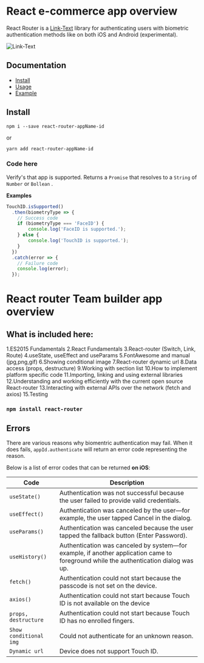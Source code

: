 # React e-commerce app overview

<!-- For the Paragraph section -->
<!-- -------------------------------- -->
React Router is a [Link-Text](http://github.com) library for authenticating users with biometric authentication methods like on both iOS and Android (experimental).


<!-- For the Img, Gif, Videos import -->
<!-- -------------------------------------- -->
![Link-Text](https://cloud.githubusercontent.com/assets/image.gif)


<!-- For the List ul -->
<!-- --------------------- -->
## Documentation
- [Install](https://github.com/naoufal/app-name-id#install)
- [Usage](https://github.com/naoufal/app-name-id#usage)
- [Example](https://github.com/naoufal/app-name-id#example)


<!-- For the Background gray same to code-->
<!-- ------------------------------------------- -->
 ## Install
```shell
npm i --save react-router-appName-id
```
or
```shell
yarn add react-router-appName-id
``` 


<!-- For the any short code displaing  -->
<!-- --------------------------------------- -->
 ### Code here
Verify's that app is supported.
Returns a `Promise` that resolves to a `String` of `Number` or `Bollean` . 


<!-- For the any code displaing -->
<!-- --------------------------------- -->
 __Examples__
```js
TouchID.isSupported()
  .then(biometryType => {
    // Success code
    if (biometryType === 'FaceID') {
        console.log('FaceID is supported.');
    } else {
        console.log('TouchID is supported.');
    }
  })
  .catch(error => {
    // Failure code
    console.log(error);
  });
``` 


# React router Team builder app overview


## What is included here:

1.ES2015 Fundamentals
2.React Fundamentals
3.React-router (Switch, Link, Route)
4.useState, useEffect and useParams
5.FontAwesome and manual (jpg,png,gif)
6.Showing conditional image
7.React-router dynamic url
8.Data access (props, destructure)
9.Working with section list
10.How to implement platform specific code
11.Importing, linking and using external libraries
12.Understanding and working efficiently with the current open source React-router
13.Interacting with external APIs over the network (fetch and axios)
15.Testing

### `npm install react-router`


<!-- For Table Structure -->
<!-- -------------------------- -->
## Errors
There are various reasons why biomentric authentication may fail.  When it does fails, `appId.authenticate` will return an error code representing the reason.

Below is a list of error codes that can be returned **on iOS**:

| Code | Description |
|---|---|
| `useState()` | Authentication was not successful because the user failed to provide valid credentials. |
| `useEffect()` | Authentication was canceled by the user—for example, the user tapped Cancel in the dialog. |
| `useParams()` | Authentication was canceled because the user tapped the fallback button (Enter Password). |
| `useHistory()` | Authentication was canceled by system—for example, if another application came to foreground while the authentication dialog was up. |
| `fetch()` | Authentication could not start because the passcode is not set on the device. |
| `axios()` | Authentication could not start because Touch ID is not available on the device |
| `props, destructure` | Authentication could not start because Touch ID has no enrolled fingers. |
| `Show conditional img` | Could not authenticate for an unknown reason. |
| `Dynamic url` | Device does not support Touch ID. |
